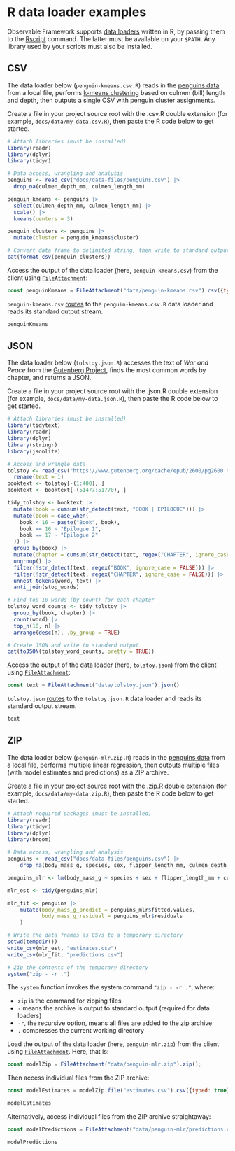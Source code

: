 # R data loader examples

Observable Framework supports [data loaders](../loaders) written in R, by passing them to the [Rscript](https://www.r-project.org/) command. The latter must be available on your `$PATH`. Any library used by your scripts must also be installed.

## CSV

The data loader below (`penguin-kmeans.csv.R`) reads in the [penguins data](https://journal.r-project.org/articles/RJ-2022-020/) from a local file, performs [k-means clustering](https://en.wikipedia.org/wiki/K-means_clustering) based on culmen (bill) length and depth, then outputs a single CSV with penguin cluster assignments.

Create a file in your project source root with the .csv.R double extension (for example, `docs/data/my-data.csv.R`), then paste the R code below to get started.

```r
# Attach libraries (must be installed)
library(readr)
library(dplyr)
library(tidyr)

# Data access, wrangling and analysis
penguins <- read_csv("docs/data-files/penguins.csv") |>
  drop_na(culmen_depth_mm, culmen_length_mm)

penguin_kmeans <- penguins |>
  select(culmen_depth_mm, culmen_length_mm) |>
  scale() |>
  kmeans(centers = 3)

penguin_clusters <- penguins |>
  mutate(cluster = penguin_kmeans$cluster)

# Convert data frame to delimited string, then write to standard output
cat(format_csv(penguin_clusters))
```

Access the output of the data loader (here, `penguin-kmeans.csv`) from the client using [`FileAttachment`](../javascript/files):

```js echo
const penguinKmeans = FileAttachment("data/penguin-kmeans.csv").csv({typed: true});
```

`penguin-kmeans.csv` [routes](../loaders#routing) to the `penguin-kmeans.csv.R` data loader and reads its standard output stream.

```js echo
penguinKmeans
```

## JSON

The data loader below (`tolstoy.json.R`) accesses the text of _War and Peace_ from the [Gutenberg Project](https://www.gutenberg.org/ebooks/2600), finds the most common words by chapter, and returns a JSON.

Create a file in your project source root with the .json.R double extension (for example, `docs/data/my-data.json.R`), then paste the R code below to get started.

```r
# Attach libraries (must be installed)
library(tidytext)
library(readr)
library(dplyr)
library(stringr)
library(jsonlite)

# Access and wrangle data
tolstoy <- read_csv("https://www.gutenberg.org/cache/epub/2600/pg2600.txt") |>
  rename(text = 1)
booktext <- tolstoy[-(1:400), ]
booktext <- booktext[-(51477:51770), ]

tidy_tolstoy <- booktext |>
  mutate(book = cumsum(str_detect(text, "BOOK | EPILOGUE"))) |>
  mutate(book = case_when(
    book < 16 ~ paste("Book", book),
    book == 16 ~ "Epilogue 1",
    book == 17 ~ "Epilogue 2"
  )) |>
  group_by(book) |>
  mutate(chapter = cumsum(str_detect(text, regex("CHAPTER", ignore_case = FALSE)))) |>
  ungroup() |>
  filter(!str_detect(text, regex("BOOK", ignore_case = FALSE))) |>
  filter(!str_detect(text, regex("CHAPTER", ignore_case = FALSE))) |>
  unnest_tokens(word, text) |>
  anti_join(stop_words)

# Find top 10 words (by count) for each chapter
tolstoy_word_counts <- tidy_tolstoy |>
  group_by(book, chapter) |>
  count(word) |>
  top_n(10, n) |>
  arrange(desc(n), .by_group = TRUE)

# Create JSON and write to standard output
cat(toJSON(tolstoy_word_counts, pretty = TRUE))
```

Access the output of the data loader (here, `tolstoy.json`) from the client using [`FileAttachment`](../javascript/files):

```js echo
const text = FileAttachment("data/tolstoy.json").json()
```

`tolstoy.json` [routes](../loaders#routing) to the `tolstoy.json.R` data loader and reads its standard output stream.

```js echo
text
```

## ZIP

The data loader below (`penguin-mlr.zip.R`) reads in the [penguins data](https://journal.r-project.org/articles/RJ-2022-020/) from a local file, performs multiple linear regression, then outputs multiple files (with model estimates and predictions) as a ZIP archive.

Create a file in your project source root with the .zip.R double extension (for example, `docs/data/my-data.zip.R`), then paste the R code below to get started.

```r
# Attach required packages (must be installed)
library(readr)
library(tidyr)
library(dplyr)
library(broom)

# Data access, wrangling and analysis
penguins <- read_csv("docs/data-files/penguins.csv") |>
    drop_na(body_mass_g, species, sex, flipper_length_mm, culmen_depth_mm)

penguins_mlr <- lm(body_mass_g ~ species + sex + flipper_length_mm + culmen_depth_mm, data = penguins)

mlr_est <- tidy(penguins_mlr)

mlr_fit <- penguins |>
    mutate(body_mass_g_predict = penguins_mlr$fitted.values,
           body_mass_g_residual = penguins_mlr$residuals
    )

# Write the data frames as CSVs to a temporary directory
setwd(tempdir())
write_csv(mlr_est, "estimates.csv")
write_csv(mlr_fit, "predictions.csv")

# Zip the contents of the temporary directory
system("zip - -r .")
```

The `system` function invokes the system command `"zip - -r ."`, where:

- `zip` is the command for zipping files
- `-` means the archive is output to standard output (required for data loaders)
- `-r`, the recursive option, means all files are added to the zip archive
- `.` compresses the current working directory

Load the output of the data loader (here, `penguin-mlr.zip`) from the client using [`FileAttachment`](../javascript/files). Here, that is:

```js echo
const modelZip = FileAttachment("data/penguin-mlr.zip").zip();
```

Then access individual files from the ZIP archive:

```js echo
const modelEstimates = modelZip.file("estimates.csv").csv({typed: true});
```

```js echo
modelEstimates
```

Alternatively, access individual files from the ZIP archive straightaway:

```js echo
const modelPredictions = FileAttachment("data/penguin-mlr/predictions.csv").csv({typed: true})
```

```js echo
modelPredictions
```
